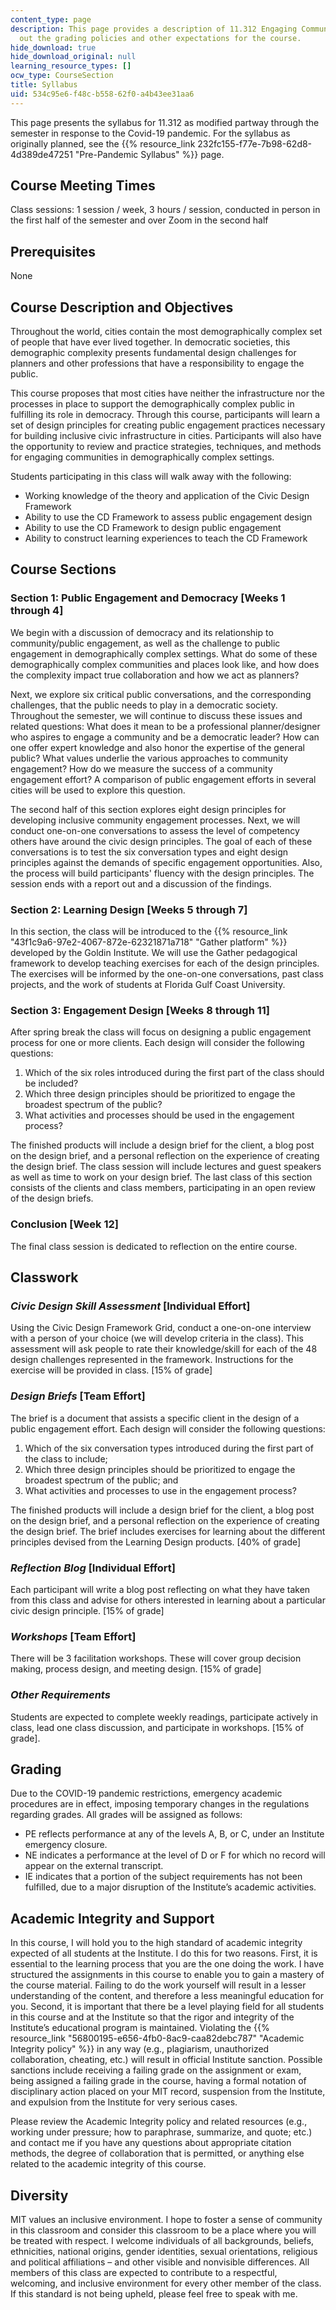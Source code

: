 ```yaml
---
content_type: page
description: This page provides a description of 11.312 Engaging Community and lays
  out the grading policies and other expectations for the course.
hide_download: true
hide_download_original: null
learning_resource_types: []
ocw_type: CourseSection
title: Syllabus
uid: 534c95e6-f48c-b558-62f0-a4b43ee31aa6
---
```


This page presents the syllabus for 11.312 as modified partway through the semester in response to the Covid-19 pandemic. For the syllabus as originally planned, see the {{% resource_link 232fc155-f77e-7b98-62d8-4d389de47251 "Pre-Pandemic Syllabus" %}} page.

Course Meeting Times
--------------------

Class sessions: 1 session / week, 3 hours / session, conducted in person in the first half of the semester and over Zoom in the second half

Prerequisites
-------------

None

Course Description and Objectives 
----------------------------------

Throughout the world, cities contain the most demographically complex set of people that have ever lived together. In democratic societies, this demographic complexity presents fundamental design challenges for planners and other professions that have a responsibility to engage the public.

This course proposes that most cities have neither the infrastructure nor the processes in place to support the demographically complex public in fulfilling its role in democracy. Through this course, participants will learn a set of design principles for creating public engagement practices necessary for building inclusive civic infrastructure in cities. Participants will also have the opportunity to review and practice strategies, techniques, and methods for engaging communities in demographically complex settings.

Students participating in this class will walk away with the following:

*   Working knowledge of the theory and application of the Civic Design Framework
*   Ability to use the CD Framework to assess public engagement design
*   Ability to use the CD Framework to design public engagement
*   Ability to construct learning experiences to teach the CD Framework

Course Sections
---------------

### Section 1: Public Engagement and Democracy \[Weeks 1 through 4\]

We begin with a discussion of democracy and its relationship to community/public engagement, as well as the challenge to public engagement in demographically complex settings. What do some of these demographically complex communities and places look like, and how does the complexity impact true collaboration and how we act as planners?  
  
Next, we explore six critical public conversations, and the corresponding challenges, that the public needs to play in a democratic society. Throughout the semester, we will continue to discuss these issues and related questions: What does it mean to be a professional planner/designer who aspires to engage a community and be a democratic leader? How can one offer expert knowledge and also honor the expertise of the general public? What values underlie the various approaches to community engagement? How do we measure the success of a community engagement effort? A comparison of public engagement efforts in several cities will be used to explore this question.

The second half of this section explores eight design principles for developing inclusive community engagement processes. Next, we will conduct one-on-one conversations to assess the level of competency others have around the civic design principles. The goal of each of these conversations is to test the six conversation types and eight design principles against the demands of specific engagement opportunities. Also, the process will build participants' fluency with the design principles. The session ends with a report out and a discussion of the findings.

### Section 2: Learning Design \[Weeks 5 through 7\]

In this section, the class will be introduced to the {{% resource_link "43f1c9a6-97e2-4067-872e-62321871a718" "Gather platform" %}} developed by the Goldin Institute. We will use the Gather pedagogical framework to develop teaching exercises for each of the design principles. The exercises will be informed by the one-on-one conversations, past class projects, and the work of students at Florida Gulf Coast University.

### Section 3: Engagement Design \[Weeks 8 through 11\]

After spring break the class will focus on designing a public engagement process for one or more clients. Each design will consider the following questions:

1.  Which of the six roles introduced during the first part of the class should be included?
2.  Which three design principles should be prioritized to engage the broadest spectrum of the public?
3.  What activities and processes should be used in the engagement process?

The finished products will include a design brief for the client, a blog post on the design brief, and a personal reflection on the experience of creating the design brief. The class session will include lectures and guest speakers as well as time to work on your design brief. The last class of this section consists of the clients and class members, participating in an open review of the design briefs.

### Conclusion \[Week 12\]

The final class session is dedicated to reflection on the entire course.

Classwork
---------

### _Civic Design Skill Assessment_ \[Individual Effort\]

Using the Civic Design Framework Grid, conduct a one-on-one interview with a person of your choice (we will develop criteria in the class). This assessment will ask people to rate their knowledge/skill for each of the 48 design challenges represented in the framework. Instructions for the exercise will be provided in class. \[15% of grade\]

### _Design Briefs_ \[Team Effort\]

The brief is a document that assists a specific client in the design of a public engagement effort. Each design will consider the following questions:

1.  Which of the six conversation types introduced during the first part of the class to include;
2.  Which three design principles should be prioritized to engage the broadest spectrum of the public; and
3.  What activities and processes to use in the engagement process?

The finished products will include a design brief for the client, a blog post on the design brief, and a personal reflection on the experience of creating the design brief. The brief includes exercises for learning about the different principles devised from the Learning Design products. \[40% of grade\]

### _Reflection Blog_ \[Individual Effort\]

Each participant will write a blog post reflecting on what they have taken from this class and advise for others interested in learning about a particular civic design principle. \[15% of grade\]

### _Workshops_ \[Team Effort\]

There will be 3 facilitation workshops. These will cover group decision making, process design, and meeting design. \[15% of grade\]

### _Other Requirements_ 

Students are expected to complete weekly readings, participate actively in class, lead one class discussion, and participate in workshops. \[15% of grade\].

Grading
-------

Due to the COVID-19 pandemic restrictions, emergency academic procedures are in effect, imposing temporary changes in the regulations regarding grades. All grades will be assigned as follows:

*   PE reflects performance at any of the levels A, B, or C, under an Institute emergency closure.
*   NE indicates a performance at the level of D or F for which no record will appear on the external transcript.
*   IE indicates that a portion of the subject requirements has not been fulfilled, due to a major disruption of the Institute’s academic activities.

Academic Integrity and Support
------------------------------

In this course, I will hold you to the high standard of academic integrity expected of all students at the Institute. I do this for two reasons. First, it is essential to the learning process that you are the one doing the work. I have structured the assignments in this course to enable you to gain a mastery of the course material. Failing to do the work yourself will result in a lesser understanding of the content, and therefore a less meaningful education for you. Second, it is important that there be a level playing field for all students in this course and at the Institute so that the rigor and integrity of the Institute’s educational program is maintained. Violating the {{% resource_link "56800195-e656-4fb0-8ac9-caa82debc787" "Academic Integrity policy" %}} in any way (e.g., plagiarism, unauthorized collaboration, cheating, etc.) will result in official Institute sanction. Possible sanctions include receiving a failing grade on the assignment or exam, being assigned a failing grade in the course, having a formal notation of disciplinary action placed on your MIT record, suspension from the Institute, and expulsion from the Institute for very serious cases.

Please review the Academic Integrity policy and related resources (e.g., working under pressure; how to paraphrase, summarize, and quote; etc.) and contact me if you have any questions about appropriate citation methods, the degree of collaboration that is permitted, or anything else related to the academic integrity of this course.

Diversity
---------

MIT values an inclusive environment. I hope to foster a sense of community in this classroom and consider this classroom to be a place where you will be treated with respect. I welcome individuals of all backgrounds, beliefs, ethnicities, national origins, gender identities, sexual orientations, religious and political affiliations – and other visible and nonvisible differences. All members of this class are expected to contribute to a respectful, welcoming, and inclusive environment for every other member of the class. If this standard is not being upheld, please feel free to speak with me.